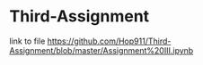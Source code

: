 # Third-Assignment
link to file https://github.com/Hop911/Third-Assignment/blob/master/Assignment%20III.ipynb
